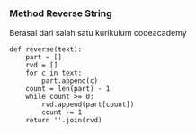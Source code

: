 ### Method Reverse String

Berasal dari salah satu kurikulum codeacademy

```
def reverse(text):
    part = []
    rvd = []
    for c in text:
        part.append(c)
    count = len(part) - 1
    while count >= 0:
        rvd.append(part[count])
        count -= 1
    return ''.join(rvd)
```
